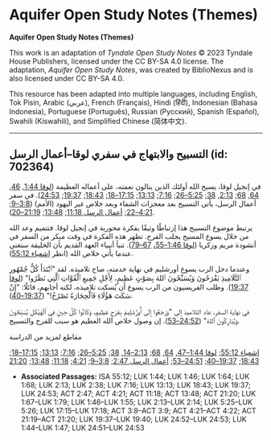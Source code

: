 # Aquifer Open Study Notes (Themes)

**Aquifer Open Study Notes (Themes)**

This work is an adaptation of *Tyndale Open Study Notes* © 2023 Tyndale House Publishers, licensed under the CC BY\-SA 4\.0 license. The adaptation, *Aquifer Open Study Notes*, was created by BiblioNexus and is also licensed under CC BY\-SA 4\.0\.

This resource has been adapted into multiple languages, including English, Tok Pisin, Arabic (عربي), French (Français), Hindi (हिंदी), Indonesian (Bahasa Indonesia), Portuguese (Português), Russian (Русский), Spanish (Español), Swahili (Kiswahili), and Simplified Chinese (简体中文).



--------------------------------

## التسبيح والابتهاج في سفري لوقا–أعمال الرسل (id: 702364)

في إنجيل لوقا، يسبح الله أولئك الذين ينالون نعمته، على أعماله العظيمة ([لوقا 1:44](https://ref.ly/Luke1:44), [46](https://ref.ly/Luke1:46), [64](https://ref.ly/Luke1:64), [68](https://ref.ly/Luke1:68); [2:13](https://ref.ly/Luke2:13), [38](https://ref.ly/Luke2:38); [5:25–26](https://ref.ly/Luke5:25-Luke5:26); [7:16](https://ref.ly/Luke7:16); [13:13](https://ref.ly/Luke13:13); [17:15–18](https://ref.ly/Luke17:15-Luke17:18); [18:43](https://ref.ly/Luke18:43); [19:37](https://ref.ly/Luke19:37); [24:53](https://ref.ly/Luke24:53)). في سفر أعمال الرسل، يأتي التسبيح بعد معجزات الشفاء وبعد خلاص غير اليهود (الأمم) ([3:8–9](https://ref.ly/Acts3:8-Acts3:9); [4:21–22](https://ref.ly/Acts4:21-Acts4:22); [أعمال الرسل 11:18](https://ref.ly/Acts11:18); [13:48](https://ref.ly/Acts13:48); [21:19–20](https://ref.ly/Acts21:19-Acts21:20)).

يرتبط موضوع التسبيح هذا إرتباطًا وثيقًا بفكرة محورية في إنجيل لوقا. فتتميم وعد الله من خلال يسوع المسيح يجلب الفرح. تظهر هذه الفكرة في وقت مبكر من السفر في أنشودة مريم وزكريا ([لوقا 1:46–55،](https://ref.ly/Luke1:46-Luke1:55) [67–79](https://ref.ly/Luke1:67-Luke1:79)). تنبأ أنبياء العهد القديم بأن الخليقة ستغني عندما يأتي خلاص الله (انظر [إشعياء 55:12](https://ref.ly/Isa55:12)).

وعندما دخل الرب يسوع أورشليم في نهاية خدمته، صاح تلاميذه. لقد "ٱبْتَدَأَ كُلُّ جُمْهُورِ ٱلتَّلَامِيذِ يَفْرَحُونَ وَيُسَبِّحُونَ ٱللهَ بِصَوْتٍ عَظِيمٍ، لِأَجْلِ جَمِيعِ ٱلْقُوَّاتِ ٱلَّتِي نَظَرُوا" ([لوقا 19:37](https://ref.ly/Luke19:37)). وطلب الفريسيون من الرب يسوع أن يُسكت تلاميذه، لكنه أجابهم، قائلًا: "إِنْ سَكَتَ هَؤُلَاءِ فَٱلْحِجَارَةُ تَصْرُخُ!" ([19:37–40](https://ref.ly/Luke19:37-Luke19:40)).

في نهاية السفر، عاد التلاميذ إلى "وَرَجَعُوا إِلَى أُورُشَلِيمَ بِفَرَحٍ عَظِيمٍ، وَكَانُوا كُلَّ حِينٍ فِي ٱلْهَيْكَلِ يُسَبِّحُونَ وَيُبَارِكُونَ ٱللهَ" ([24:52–53](https://ref.ly/Luke24:52-Luke24:53)). إن وصول خلاص الله العظيم هو سبب للفرح والتسبيح.

مقاطع لمزيد من الدراسة

[إشعياء 55:12](https://ref.ly/Isa55:12); [لوقا 1:44–47](https://ref.ly/Luke1:44-Luke1:47), [64](https://ref.ly/Luke1:64), [68](https://ref.ly/Luke1:68); [2:13–14](https://ref.ly/Luke2:13-Luke2:14), [38](https://ref.ly/Luke2:38); [5:25–26](https://ref.ly/Luke5:25-Luke5:26); [7:16](https://ref.ly/Luke7:16); [13:13](https://ref.ly/Luke13:13); [17:15–18](https://ref.ly/Luke17:15-Luke17:18); [18:43](https://ref.ly/Luke18:43); [19:37–40](https://ref.ly/Luke19:37-Luke19:40); [24:51–53](https://ref.ly/Luke24:51-Luke24:53); [أعمال الرسل 2:47](https://ref.ly/Acts2:47); [3:8–9](https://ref.ly/Acts3:8-Acts3:9); [4:21](https://ref.ly/Acts4:21); [11:18](https://ref.ly/Acts11:18); [13:48](https://ref.ly/Acts13:48); [21:20](https://ref.ly/Acts21:20)

* **Associated Passages:** ISA 55:12; LUK 1:44; LUK 1:46; LUK 1:64; LUK 1:68; LUK 2:13; LUK 2:38; LUK 7:16; LUK 13:13; LUK 18:43; LUK 19:37; LUK 24:53; ACT 2:47; ACT 4:21; ACT 11:18; ACT 13:48; ACT 21:20; LUK 1:67–LUK 1:79; LUK 1:46–LUK 1:55; LUK 2:13–LUK 2:14; LUK 5:25–LUK 5:26; LUK 17:15–LUK 17:18; ACT 3:8–ACT 3:9; ACT 4:21–ACT 4:22; ACT 21:19–ACT 21:20; LUK 19:37–LUK 19:40; LUK 24:52–LUK 24:53; LUK 1:44–LUK 1:47; LUK 24:51–LUK 24:53

